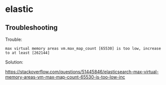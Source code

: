 # elastic

## Troubleshooting

Trouble:
```
max virtual memory areas vm.max_map_count [65530] is too low, increase to at least [262144]
```
Solution:

https://stackoverflow.com/questions/51445846/elasticsearch-max-virtual-memory-areas-vm-max-map-count-65530-is-too-low-inc